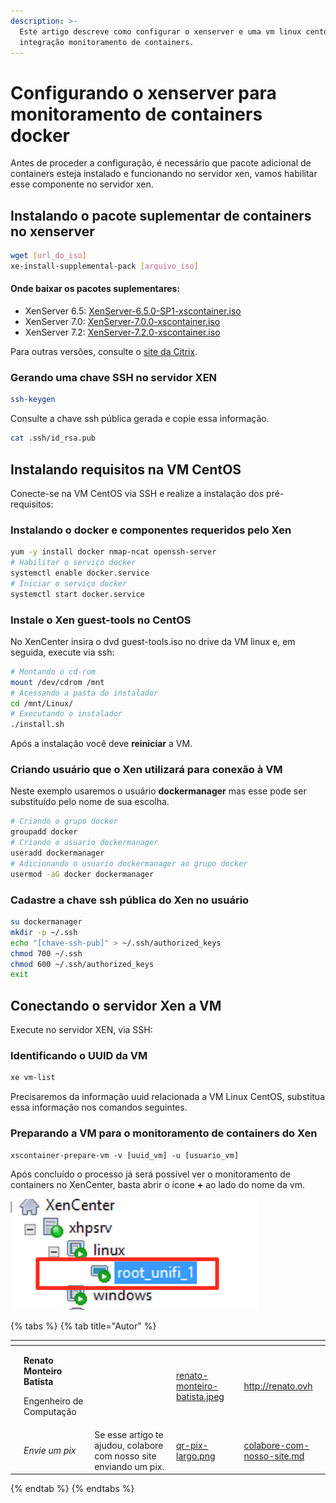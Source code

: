 ```yaml
---
description: >-
  Este artigo descreve como configurar o xenserver e uma vm linux centos para
  integração monitoramento de containers.
---
```


# Configurando o xenserver para monitoramento de containers docker

Antes de proceder a configuração, é necessário que pacote adicional de containers esteja instalado e funcionando no servidor xen, vamos habilitar esse componente no servidor xen.

## Instalando o pacote suplementar de containers no xenserver

```bash
wget [url_do_iso]
xe-install-supplemental-pack [arquivo_iso]
```

#### Onde baixar os pacotes suplementares:

* XenServer 6.5: [XenServer-6.5.0-SP1-xscontainer.iso](http://downloadns.citrix.com.edgesuite.net/10343/XenServer-6.5.0-SP1-xscontainer.iso)
* XenServer 7.0: [XenServer-7.0.0-xscontainer.iso](http://downloadns.citrix.com.edgesuite.net/11621/XenServer-7.0.0-xscontainer.iso)
* XenServer 7.2: [XenServer-7.2.0-xscontainer.iso](http://downloadns.citrix.com.edgesuite.net/11993/XenServer-7.2.0-xscontainer.iso)

Para outras versões, consulte o [site da Citrix](https://www.citrix.com/downloads/citrix-hypervisor/).

### Gerando uma chave SSH no servidor XEN

```bash
ssh-keygen
```

Consulte a chave ssh pública gerada e copie essa informação.

```bash
cat .ssh/id_rsa.pub 
```

## Instalando requisitos na VM CentOS

Conecte-se na VM CentOS via SSH e realize a instalação dos pré-requisitos:

### Instalando o docker e componentes requeridos pelo Xen

```bash
yum -y install docker nmap-ncat openssh-server
# Habilitar o serviço docker
systemctl enable docker.service
# Iniciar o serviço docker
systemctl start docker.service
```

### Instale o Xen guest-tools no CentOS

No XenCenter insira o dvd guest-tools.iso no drive da VM linux e, em seguida, execute via ssh:

```bash
# Montando o cd-rom
mount /dev/cdrom /mnt
# Acessando a pasta do instalador
cd /mnt/Linux/
# Executando o instalador
./install.sh
```

Após a instalação você deve **reiniciar** a VM.

### Criando usuário que o Xen utilizará para conexão à VM

Neste exemplo usaremos o usuário **dockermanager** mas esse pode ser substituído pelo nome de sua escolha.

```bash
# Criando o grupo docker
groupadd docker
# Criando o usuario dockermanager
useradd dockermanager
# Adicionando o usuario dockermanager ao grupo docker
usermod -aG docker dockermanager
```

### Cadastre a chave ssh pública do Xen no usuário

```bash
su dockermanager
mkdir -p ~/.ssh
echo "[chave-ssh-pub]" > ~/.ssh/authorized_keys
chmod 700 ~/.ssh
chmod 600 ~/.ssh/authorized_keys
exit
```

## Conectando o servidor Xen a VM

Execute no servidor XEN, via SSH:

### Identificando o UUID da VM

```bash
xe vm-list
```

Precisaremos da informação uuid relacionada a VM Linux CentOS, substitua essa informação nos comandos seguintes.

### Preparando a VM para o monitoramento de containers do Xen

```
xscontainer-prepare-vm -v [uuid_vm] -u [usuario_vm]
```

Após concluído o processo já será possível ver o monitoramento de containers no XenCenter, basta abrir o ícone **+** ao lado do nome da vm.

![Monitoramento de containers no XenCenter](<../../.gitbook/assets/image (17).png>)

{% tabs %}
{% tab title="Autor" %}
<table data-card-size="large" data-view="cards"><thead><tr><th data-type="users" data-multiple></th><th></th><th></th><th data-hidden data-card-cover data-type="files"></th><th data-hidden data-card-target data-type="content-ref"></th></tr></thead><tbody><tr><td></td><td><p><strong>Renato Monteiro Batista</strong></p><p>Engenheiro de Computação</p></td><td></td><td><a href="../../.gitbook/assets/renato-monteiro-batista.jpeg">renato-monteiro-batista.jpeg</a></td><td><a href="http://renato.ovh">http://renato.ovh</a></td></tr><tr><td></td><td><em>Envie um pix</em></td><td>Se esse artigo te ajudou, colabore com nosso site enviando um pix.</td><td><a href="../../.gitbook/assets/qr-pix-largo.png">qr-pix-largo.png</a></td><td><a href="../../colabore-com-nosso-site.md">colabore-com-nosso-site.md</a></td></tr></tbody></table>
{% endtab %}
{% endtabs %}